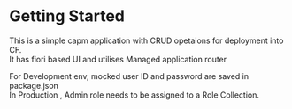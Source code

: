 # Getting Started
This is a simple capm application with CRUD opetaions for deployment into CF.<br />
It has fiori based UI and utilises Managed application router <br />


For Development env, mocked user ID and password are saved in package.json <br />
In Production , Admin role needs to be assigned to a Role Collection.




